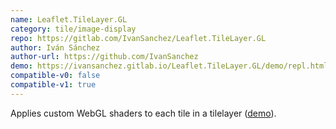```yaml
---
name: Leaflet.TileLayer.GL
category: tile/image-display
repo: https://gitlab.com/IvanSanchez/Leaflet.TileLayer.GL
author: Iván Sánchez
author-url: https://github.com/IvanSanchez
demo: https://ivansanchez.gitlab.io/Leaflet.TileLayer.GL/demo/repl.html
compatible-v0: false
compatible-v1: true
---
```


Applies custom WebGL shaders to each tile in a tilelayer (<a href="https://ivansanchez.gitlab.io/Leaflet.TileLayer.GL/demo/repl.html">demo</a>).
